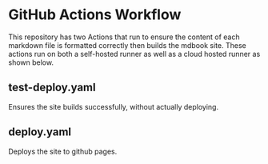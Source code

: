 # GitHub Actions Workflow

This repository has two Actions that run to ensure the content of each markdown file is formatted correctly then builds the mdbook site. These actions run on both a self-hosted runner as well as a cloud hosted runner as shown below.

## test-deploy.yaml

Ensures the site builds successfully, without actually deploying.

## deploy.yaml

Deploys the site to github pages.
